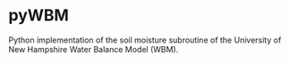# pyWBM
Python implementation of the soil moisture subroutine of the University of New Hampshire Water Balance Model (WBM).
